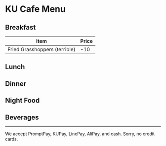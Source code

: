 # KU Cafe Menu


## Breakfast

| Item | Price |
| --- | --- |
| Fried Grasshoppers (terrible) | -10 |

## Lunch 
    

## Dinner


## Night Food


## Beverages



---

We accept PromptPay, KUPay, LinePay, AliPay, and cash. Sorry, no credit cards.
